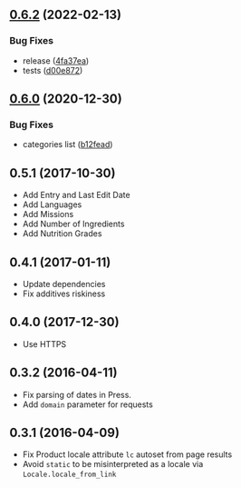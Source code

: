 ## [0.6.2](https://github.com/openfoodfacts/openfoodfacts-ruby/compare/v0.6.2...v0.6.0) (2022-02-13)


### Bug Fixes

* release ([4fa37ea](https://github.com/openfoodfacts/openfoodfacts-ruby/commit/4fa37ea0aadd59a7300147e028a219d9df4bee45))
* tests ([d00e872](https://github.com/openfoodfacts/openfoodfacts-ruby/commit/d00e87265a5bd6aa086480e4896adf6b6d2402a2))


## [0.6.0](https://github.com/openfoodfacts/openfoodfacts-ruby/compare/v0.6.0...v0.5.1) (2020-12-30)


### Bug Fixes

* categories list ([b12fead](https://github.com/openfoodfacts/openfoodfacts-ruby/commit/b12fead730990e80bff66d262b744e96f644e752))


## 0.5.1 (2017-10-30)


* Add Entry and Last Edit Date
* Add Languages
* Add Missions
* Add Number of Ingredients
* Add Nutrition Grades


## 0.4.1 (2017-01-11)


* Update dependencies
* Fix additives riskiness


## 0.4.0 (2017-12-30)


* Use HTTPS


## 0.3.2 (2016-04-11)


* Fix parsing of dates in Press.
* Add `domain` parameter for requests


## 0.3.1 (2016-04-09)

* Fix Product locale attribute `lc` autoset from page results
* Avoid `static` to be misinterpreted as a locale via `Locale.locale_from_link`
